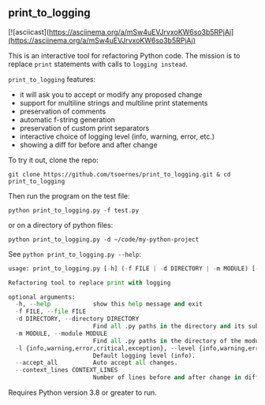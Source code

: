 ## print_to_logging

[![asciicast](https://asciinema.org/a/mSw4uEVJrvxoKW6so3b5RPjAj](https://asciinema.org/a/mSw4uEVJrvxoKW6so3b5RPjAj)

This is an interactive tool for refactoring Python code.
The mission is to replace `print` statements with calls to `logging instead`.

`print_to_logging` features:
- it will ask you to accept or modify any proposed change
- support for multiline strings and multiline print statements
- preservation of comments
- automatic f-string generation
- preservation of custom print separators
- interactive choice of logging level (info, warning, error, etc.)
- showing a diff for before and after change

To try it out, clone the repo:

`git clone https://github.com/tsoernes/print_to_logging.git & cd print_to_logging`

Then run the program on the test file:

`python print_to_logging.py -f test.py`


or on a directory of python files:

`python print_to_logging.py -d ~/code/my-python-project`


See `python print_to_logging.py --help`:
``` python
usage: print_to_logging.py [-h] (-f FILE | -d DIRECTORY | -m MODULE) [-l {info,warning,error,critical,exception}] [--accept_all] [--context_lines CONTEXT_LINES]

Refactoring tool to replace print with logging

optional arguments:
  -h, --help            show this help message and exit
  -f FILE, --file FILE
  -d DIRECTORY, --directory DIRECTORY
                        Find all .py paths in the directory and its subdirectories
  -m MODULE, --module MODULE
                        Find all .py paths in the directory of the module and its subdirectories
  -l {info,warning,error,critical,exception}, --level {info,warning,error,critical,exception}
                        Default logging level (info).
  --accept_all          Auto accept all changes.
  --context_lines CONTEXT_LINES
                        Number of lines before and after change in diff
```

Requires Python version 3.8 or greater to run.
